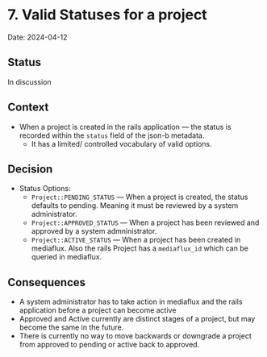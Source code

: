 # 7. Valid Statuses for a project

Date: 2024-04-12

## Status

In discussion

## Context

- When a project is created in the rails application — the status is recorded within the `status` field of the json-b metadata.
  - It has a limited/ controlled vocabulary of valid options.

## Decision

- Status Options:
  - `Project::PENDING_STATUS` — When a project is created, the status defaults to pending. Meaning it must be reviewed by a system administrator.
  - `Project::APPROVED_STATUS` — When a project has been reviewed and approved by a system admninistrator.
  - `Project::ACTIVE_STATUS` — When a project has been created in mediaflux. Also the rails Project has a `mediaflux_id` which can be queried in mediaflux.

## Consequences

- A system administrator has to take action in mediaflux and the rails application before a project can become active
- Approved and Active currently are distinct stages of a project, but may become the same in the future.
- There is currently no way to move backwards or downgrade a project from approved to pending or active back to approved.
